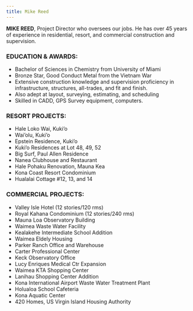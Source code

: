 ```yaml
---
title: Mike Reed
---
```

**MIKE REED**, Project Director who
oversees our jobs. He has over 45 years
of experience in residential, resort, and
commercial construction and supervision.

### EDUCATION & AWARDS:
* Bachelor of Sciences in Chemistry from University of Miami
* Bronze Star, Good Conduct Metal from the Vietnam War
* Extensive construction knowledge and supervision proficiency in infrastructure, structures, all-trades, and fit and finish.
* Also adept at layout, surveying, estimating, and scheduling
* Skilled in CADD, GPS Survey equipment, computers.

### RESORT PROJECTS:
* Hale Loko Wai, Kuki’o
* Wai’olu, Kuki’o
* Epstein Residence, Kuki’o
* Kuki’o Residences at Lot 48, 49, 52
* Big Surf, Paul Allen Residence
* Nanea Clubhouse and Restaurant
* Hale Pohaku Renovation, Mauna Kea
* Kona Coast Resort Condominium
* Hualalai Cottage #12, 13, and 14

### COMMERCIAL PROJECTS:
* Valley Isle Hotel (12 stories/120 rms)
* Royal Kahana Condominium (12 stories/240 rms)
* Mauna Loa Observatory Building
* Waimea Waste Water Facility
* Kealakehe Intermediate School Addition
* Waimea Eldely Housing
* Parker Ranch Office and Warehouse
* Carter Professional Center
* Keck Observatory Office
* Lucy Enriques Medical Ctr Expansion
* Waimea KTA Shopping Center
* Lanihau Shopping Center Addition
* Kona International Airport Waste Water Treatment Plant
* Holualoa School Cafeteria
* Kona Aquatic Center
* 420 Homes, US Virgin Island Housing Authority
